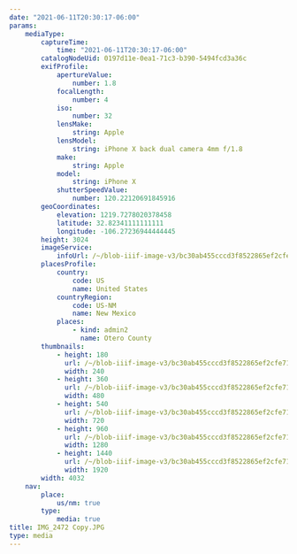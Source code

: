 ```yaml
---
date: "2021-06-11T20:30:17-06:00"
params:
    mediaType:
        captureTime:
            time: "2021-06-11T20:30:17-06:00"
        catalogNodeUid: 0197d11e-0ea1-71c3-b390-5494fcd3a36c
        exifProfile:
            apertureValue:
                number: 1.8
            focalLength:
                number: 4
            iso:
                number: 32
            lensMake:
                string: Apple
            lensModel:
                string: iPhone X back dual camera 4mm f/1.8
            make:
                string: Apple
            model:
                string: iPhone X
            shutterSpeedValue:
                number: 120.22120691845916
        geoCoordinates:
            elevation: 1219.7278020378458
            latitude: 32.82341111111111
            longitude: -106.27236944444445
        height: 3024
        imageService:
            infoUrl: /~/blob-iiif-image-v3/bc30ab455cccd3f8522865ef2cfe718fe8fe64246ed6dde08f2d65548fc9a50c/info.json
        placesProfile:
            country:
                code: US
                name: United States
            countryRegion:
                code: US-NM
                name: New Mexico
            places:
                - kind: admin2
                  name: Otero County
        thumbnails:
            - height: 180
              url: /~/blob-iiif-image-v3/bc30ab455cccd3f8522865ef2cfe718fe8fe64246ed6dde08f2d65548fc9a50c/full/240%2C180/0/default.jpg
              width: 240
            - height: 360
              url: /~/blob-iiif-image-v3/bc30ab455cccd3f8522865ef2cfe718fe8fe64246ed6dde08f2d65548fc9a50c/full/480%2C360/0/default.jpg
              width: 480
            - height: 540
              url: /~/blob-iiif-image-v3/bc30ab455cccd3f8522865ef2cfe718fe8fe64246ed6dde08f2d65548fc9a50c/full/720%2C540/0/default.jpg
              width: 720
            - height: 960
              url: /~/blob-iiif-image-v3/bc30ab455cccd3f8522865ef2cfe718fe8fe64246ed6dde08f2d65548fc9a50c/full/1280%2C960/0/default.jpg
              width: 1280
            - height: 1440
              url: /~/blob-iiif-image-v3/bc30ab455cccd3f8522865ef2cfe718fe8fe64246ed6dde08f2d65548fc9a50c/full/1920%2C1440/0/default.jpg
              width: 1920
        width: 4032
    nav:
        place:
            us/nm: true
        type:
            media: true
title: IMG_2472 Copy.JPG
type: media
---
```

